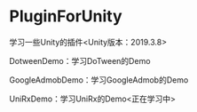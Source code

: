 # PluginForUnity
学习一些Unity的插件<Unity版本：2019.3.8>

DotweenDemo：学习DoTween的Demo

GoogleAdmobDemo：学习GoogleAdmob的Demo

UniRxDemo：学习UniRx的Demo<正在学习中>
